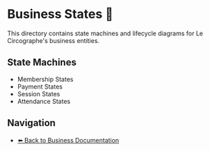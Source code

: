 # Business States 🔄

This directory contains state machines and lifecycle diagrams for Le Circographe's business entities.

## State Machines

- Membership States
- Payment States
- Session States
- Attendance States

## Navigation

- [⬅️ Back to Business Documentation](../README.md) 